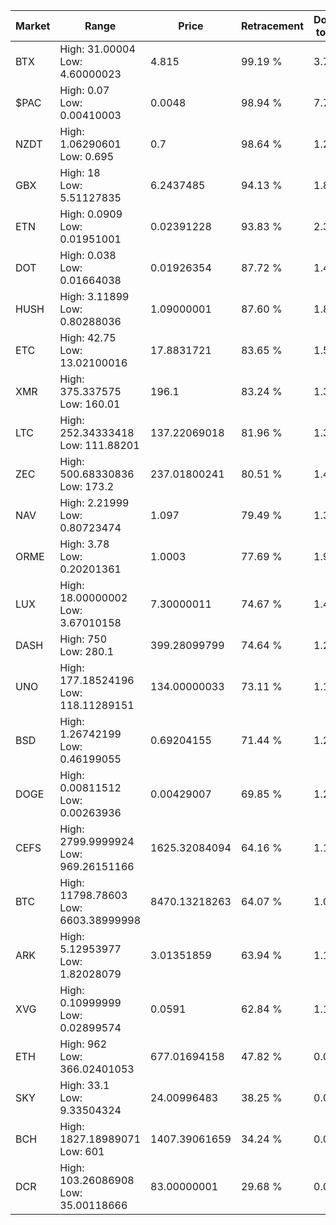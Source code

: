 | Market | Range | Price| Retracement | Doubles to 50% |
| --- | --- | --- | --- | --- |
| BTX | High: 31.00004<br />Low: 4.60000023 | 4.815 | 99.19 % | 3.70 |
| $PAC | High: 0.07<br />Low: 0.00410003 | 0.0048 | 98.94 % | 7.72 |
| NZDT | High: 1.06290601<br />Low: 0.695 | 0.7 | 98.64 % | 1.26 |
| GBX | High: 18<br />Low: 5.51127835 | 6.2437485 | 94.13 % | 1.88 |
| ETN | High: 0.0909<br />Low: 0.01951001 | 0.02391228 | 93.83 % | 2.31 |
| DOT | High: 0.038<br />Low: 0.01664038 | 0.01926354 | 87.72 % | 1.42 |
| HUSH | High: 3.11899<br />Low: 0.80288036 | 1.09000001 | 87.60 % | 1.80 |
| ETC | High: 42.75<br />Low: 13.02100016 | 17.8831721 | 83.65 % | 1.56 |
| XMR | High: 375.337575<br />Low: 160.01 | 196.1 | 83.24 % | 1.36 |
| LTC | High: 252.34333418<br />Low: 111.88201 | 137.22069018 | 81.96 % | 1.33 |
| ZEC | High: 500.68330836<br />Low: 173.2 | 237.01800241 | 80.51 % | 1.42 |
| NAV | High: 2.21999<br />Low: 0.80723474 | 1.097 | 79.49 % | 1.38 |
| ORME | High: 3.78<br />Low: 0.20201361 | 1.0003 | 77.69 % | 1.99 |
| LUX | High: 18.00000002<br />Low: 3.67010158 | 7.30000011 | 74.67 % | 1.48 |
| DASH | High: 750<br />Low: 280.1 | 399.28099799 | 74.64 % | 1.29 |
| UNO | High: 177.18524196<br />Low: 118.11289151 | 134.00000033 | 73.11 % | 1.10 |
| BSD | High: 1.26742199<br />Low: 0.46199055 | 0.69204155 | 71.44 % | 1.25 |
| DOGE | High: 0.00811512<br />Low: 0.00263936 | 0.00429007 | 69.85 % | 1.25 |
| CEFS | High: 2799.9999924<br />Low: 969.26151166 | 1625.32084094 | 64.16 % | 1.16 |
| BTC | High: 11798.78603<br />Low: 6603.38999998 | 8470.13218263 | 64.07 % | 1.09 |
| ARK | High: 5.12953977<br />Low: 1.82028079 | 3.01351859 | 63.94 % | 1.15 |
| XVG | High: 0.10999999<br />Low: 0.02899574 | 0.0591 | 62.84 % | 1.18 |
| ETH | High: 962<br />Low: 366.02401053 | 677.01694158 | 47.82 % | 0.00 |
| SKY | High: 33.1<br />Low: 9.33504324 | 24.00996483 | 38.25 % | 0.00 |
| BCH | High: 1827.18989071<br />Low: 601 | 1407.39061659 | 34.24 % | 0.00 |
| DCR | High: 103.26086908<br />Low: 35.00118666 | 83.00000001 | 29.68 % | 0.00 |
